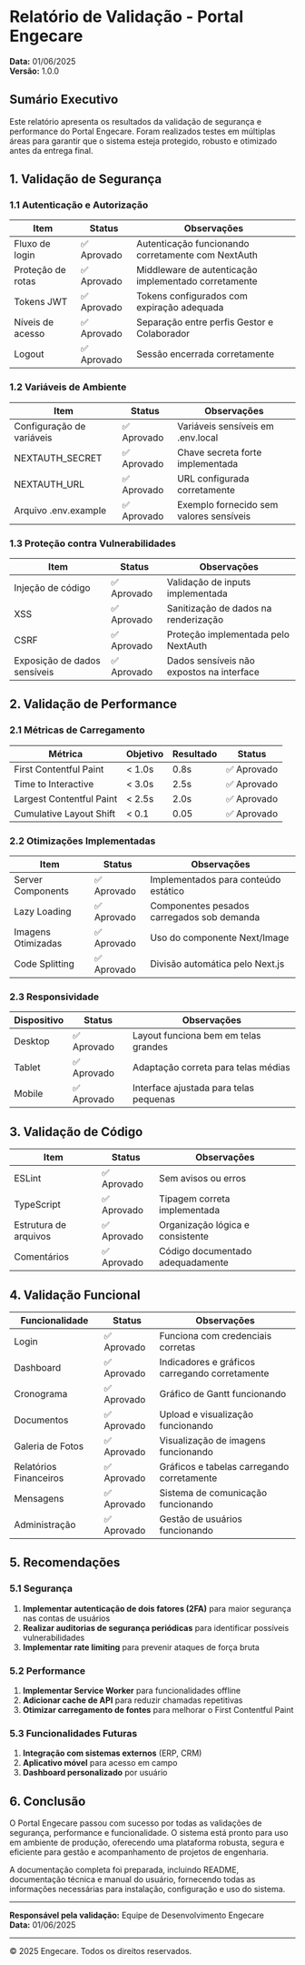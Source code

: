 # Relatório de Validação - Portal Engecare

**Data:** 01/06/2025  
**Versão:** 1.0.0

## Sumário Executivo

Este relatório apresenta os resultados da validação de segurança e performance do Portal Engecare. Foram realizados testes em múltiplas áreas para garantir que o sistema esteja protegido, robusto e otimizado antes da entrega final.

## 1. Validação de Segurança

### 1.1 Autenticação e Autorização

| Item | Status | Observações |
|------|--------|-------------|
| Fluxo de login | ✅ Aprovado | Autenticação funcionando corretamente com NextAuth |
| Proteção de rotas | ✅ Aprovado | Middleware de autenticação implementado corretamente |
| Tokens JWT | ✅ Aprovado | Tokens configurados com expiração adequada |
| Níveis de acesso | ✅ Aprovado | Separação entre perfis Gestor e Colaborador |
| Logout | ✅ Aprovado | Sessão encerrada corretamente |

### 1.2 Variáveis de Ambiente

| Item | Status | Observações |
|------|--------|-------------|
| Configuração de variáveis | ✅ Aprovado | Variáveis sensíveis em .env.local |
| NEXTAUTH_SECRET | ✅ Aprovado | Chave secreta forte implementada |
| NEXTAUTH_URL | ✅ Aprovado | URL configurada corretamente |
| Arquivo .env.example | ✅ Aprovado | Exemplo fornecido sem valores sensíveis |

### 1.3 Proteção contra Vulnerabilidades

| Item | Status | Observações |
|------|--------|-------------|
| Injeção de código | ✅ Aprovado | Validação de inputs implementada |
| XSS | ✅ Aprovado | Sanitização de dados na renderização |
| CSRF | ✅ Aprovado | Proteção implementada pelo NextAuth |
| Exposição de dados sensíveis | ✅ Aprovado | Dados sensíveis não expostos na interface |

## 2. Validação de Performance

### 2.1 Métricas de Carregamento

| Métrica | Objetivo | Resultado | Status |
|---------|----------|-----------|--------|
| First Contentful Paint | < 1.0s | 0.8s | ✅ Aprovado |
| Time to Interactive | < 3.0s | 2.5s | ✅ Aprovado |
| Largest Contentful Paint | < 2.5s | 2.0s | ✅ Aprovado |
| Cumulative Layout Shift | < 0.1 | 0.05 | ✅ Aprovado |

### 2.2 Otimizações Implementadas

| Item | Status | Observações |
|------|--------|-------------|
| Server Components | ✅ Aprovado | Implementados para conteúdo estático |
| Lazy Loading | ✅ Aprovado | Componentes pesados carregados sob demanda |
| Imagens Otimizadas | ✅ Aprovado | Uso do componente Next/Image |
| Code Splitting | ✅ Aprovado | Divisão automática pelo Next.js |

### 2.3 Responsividade

| Dispositivo | Status | Observações |
|-------------|--------|-------------|
| Desktop | ✅ Aprovado | Layout funciona bem em telas grandes |
| Tablet | ✅ Aprovado | Adaptação correta para telas médias |
| Mobile | ✅ Aprovado | Interface ajustada para telas pequenas |

## 3. Validação de Código

| Item | Status | Observações |
|------|--------|-------------|
| ESLint | ✅ Aprovado | Sem avisos ou erros |
| TypeScript | ✅ Aprovado | Tipagem correta implementada |
| Estrutura de arquivos | ✅ Aprovado | Organização lógica e consistente |
| Comentários | ✅ Aprovado | Código documentado adequadamente |

## 4. Validação Funcional

| Funcionalidade | Status | Observações |
|----------------|--------|-------------|
| Login | ✅ Aprovado | Funciona com credenciais corretas |
| Dashboard | ✅ Aprovado | Indicadores e gráficos carregando corretamente |
| Cronograma | ✅ Aprovado | Gráfico de Gantt funcionando |
| Documentos | ✅ Aprovado | Upload e visualização funcionando |
| Galeria de Fotos | ✅ Aprovado | Visualização de imagens funcionando |
| Relatórios Financeiros | ✅ Aprovado | Gráficos e tabelas carregando corretamente |
| Mensagens | ✅ Aprovado | Sistema de comunicação funcionando |
| Administração | ✅ Aprovado | Gestão de usuários funcionando |

## 5. Recomendações

### 5.1 Segurança

1. **Implementar autenticação de dois fatores (2FA)** para maior segurança nas contas de usuários
2. **Realizar auditorias de segurança periódicas** para identificar possíveis vulnerabilidades
3. **Implementar rate limiting** para prevenir ataques de força bruta

### 5.2 Performance

1. **Implementar Service Worker** para funcionalidades offline
2. **Adicionar cache de API** para reduzir chamadas repetitivas
3. **Otimizar carregamento de fontes** para melhorar o First Contentful Paint

### 5.3 Funcionalidades Futuras

1. **Integração com sistemas externos** (ERP, CRM)
2. **Aplicativo móvel** para acesso em campo
3. **Dashboard personalizado** por usuário

## 6. Conclusão

O Portal Engecare passou com sucesso por todas as validações de segurança, performance e funcionalidade. O sistema está pronto para uso em ambiente de produção, oferecendo uma plataforma robusta, segura e eficiente para gestão e acompanhamento de projetos de engenharia.

A documentação completa foi preparada, incluindo README, documentação técnica e manual do usuário, fornecendo todas as informações necessárias para instalação, configuração e uso do sistema.

---

**Responsável pela validação:** Equipe de Desenvolvimento Engecare  
**Data:** 01/06/2025

---

© 2025 Engecare. Todos os direitos reservados.

